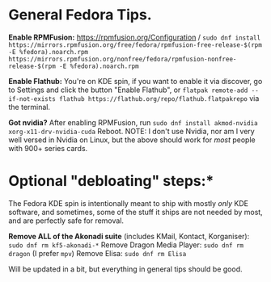 # General Fedora Tips.

**Enable RPMFusion:** https://rpmfusion.org/Configuration / 
``sudo dnf install https://mirrors.rpmfusion.org/free/fedora/rpmfusion-free-release-$(rpm -E %fedora).noarch.rpm https://mirrors.rpmfusion.org/nonfree/fedora/rpmfusion-nonfree-release-$(rpm -E %fedora).noarch.rpm``

**Enable Flathub:** You're on KDE spin, if you want to enable it via discover, go to Settings and click the button "Enable Flathub", or 
``flatpak remote-add --if-not-exists flathub https://flathub.org/repo/flathub.flatpakrepo`` 
via the terminal.

**Got nvidia?**
After enabling RPMFusion, run 
``sudo dnf install akmod-nvidia  xorg-x11-drv-nvidia-cuda``
Reboot.
NOTE: I don't use Nvidia, nor am I very well versed in Nvidia on Linux, but the above should work for *most* people with 900+ series cards.

# Optional "debloating" steps:* 
The Fedora KDE spin is intentionally meant to ship with mostly *only* KDE software, and sometimes, some of the stuff it ships are not needed by most, and are perfectly safe for removal.

**Remove ALL of the Akonadi suite** (includes KMail, Kontact, Korganiser): ``sudo dnf rm kf5-akonadi-*``
Remove Dragon Media Player: ``sudo dnf rm dragon`` (I prefer ``mpv``) 
Remove Elisa: ``sudo dnf rm Elisa``

Will be updated in a bit, but everything in general tips should be good.
